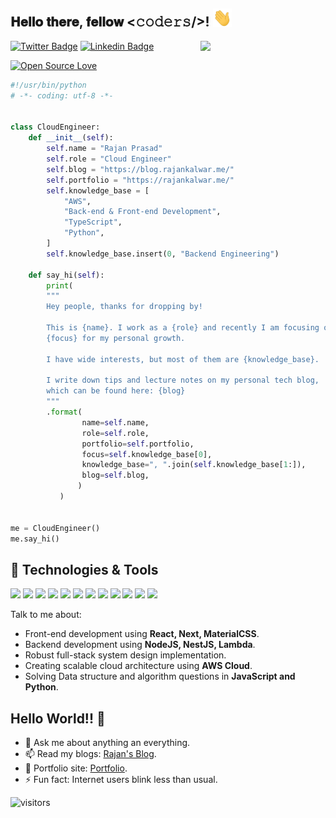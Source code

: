 <h2> 𝐇𝐞𝐥𝐥𝐨 𝐭𝐡𝐞𝐫𝐞, 𝐟𝐞𝐥𝐥𝐨𝐰 <𝚌𝚘𝚍𝚎𝚛𝚜/>! <img src="https://raw.githubusercontent.com/ABSphreak/ABSphreak/master/gifs/Hi.gif" width="30px"></h2>

<img align='right' src='https://user-images.githubusercontent.com/5713670/87202985-820dcb80-c2b6-11ea-9f56-7ec461c497c3.gif' width='200"'>

[![Twitter Badge](https://img.shields.io/badge/-@RajanDmr-1ca0f1?style=flat-square&labelColor=1ca0f1&logo=twitter&logoColor=white&link=https://twitter.com/RajanDmr)](https://twitter.com/RajanDmr) 
[![Linkedin Badge](https://img.shields.io/badge/-RajanPrasad-blue?style=flat-square&logo=Linkedin&logoColor=white&link=https://www.linkedin.com/in/rajan-prasad-810b8596/)](https://www.linkedin.com/in/rajan-prasad-810b8596/) 



[![Open Source Love](https://badges.frapsoft.com/os/v1/open-source.svg?v=102)](https://github.com/ellerbrock/open-source-badge/)


```python
#!/usr/bin/python
# -*- coding: utf-8 -*-


class CloudEngineer:
    def __init__(self):
        self.name = "Rajan Prasad"
        self.role = "Cloud Engineer"
        self.blog = "https://blog.rajankalwar.me/"
        self.portfolio = "https://rajankalwar.me/"
        self.knowledge_base = [
            "AWS",
            "Back-end & Front-end Development",
            "TypeScript",
            "Python",
        ]
        self.knowledge_base.insert(0, "Backend Engineering")

    def say_hi(self):
        print(
        """
        Hey people, thanks for dropping by!

        This is {name}. I work as a {role} and recently I am focusing on
        {focus} for my personal growth.

        I have wide interests, but most of them are {knowledge_base}.

        I write down tips and lecture notes on my personal tech blog,
        which can be found here: {blog}
        """
        .format(
                name=self.name,
                role=self.role,
                portfolio=self.portfolio,
                focus=self.knowledge_base[0],
                knowledge_base=", ".join(self.knowledge_base[1:]),
                blog=self.blog,
               )
           )


me = CloudEngineer()
me.say_hi()

```

## 🔧 Technologies & Tools

![](https://img.shields.io/badge/OS-Linux-informational?style=flat&logo=linux&logoColor=white&color=6aa6f8)
![](https://img.shields.io/badge/Editor-VS_Code-informational?style=flat&logo=visual-studio-code&logoColor=white&color=6aa6f8)
![](https://img.shields.io/badge/Code-Python-informational?style=flat&logo=python&logoColor=white&color=6aa6f8)
![](https://img.shields.io/badge/Framework-Django-informational?style=flat&logo=django&logoColor=white&color=6aa6f8)
![](https://img.shields.io/badge/Code-JavaScript-informational?style=flat&logo=javascript&logoColor=white&color=6aa6f8)
![](https://img.shields.io/badge/Code-TypeScript-informational?style=flat&logo=typescript&logoColor=white&color=6aa6f8)
![](https://img.shields.io/badge/Framework-React-informational?style=flat&logo=react&logoColor=white&color=6aa6f8)
![](https://img.shields.io/badge/Framework-NestJS-informational?style=flat&logo=nestjs&logoColor=white&color=6aa6f8)
![](https://img.shields.io/badge/Framework-NodeJS-informational?style=flat&logo=deno&logoColor=white&color=6aa6f8)
![](https://img.shields.io/badge/Shell-Bash-informational?style=flat&logo=gnu-bash&logoColor=white&color=6aa6f8)
![](https://img.shields.io/badge/DB-MongoDB-informational?style=flat&logo=mongodb&logoColor=white&color=6aa6f8)
![](https://img.shields.io/badge/Tools-Docker-informational?style=flat&logo=docker&logoColor=white&color=6aa6f8)

<!-- ## ⚡ Technologies -->
Talk to me about:
- Front-end development using **React, Next, MaterialCSS**.
- Backend development using **NodeJS, NestJS, Lambda**.
- Robust full-stack system design implementation.
- Creating scalable cloud architecture using **AWS Cloud**.
- Solving Data structure and algorithm questions in **JavaScript and Python**.
## Hello World!! 🤔
- 💬 Ask me about anything an everything.
- 📫 Read my blogs: [Rajan's Blog](https://blog.rajankalwar.me).
- 🎯 Portfolio site: [Portfolio](https://rajankalwar.me).
- ⚡ Fun fact: Internet users blink less than usual.

![visitors](https://visitor-badge.glitch.me/badge?page_id=rajandmr.rajandmr)

<!--
**rajandmr/rajandmr** is a ✨ _special_ ✨ repository because its `README.md` (this file) appears on your GitHub profile.

Here are some ideas to get you started:

- 🔭 I’m currently working on ...
- 🌱 I’m currently learning ...
- 👯 I’m looking to collaborate on ...
- 🤔 I’m looking for help with ...
- 💬 Ask me about ...
- 📫 How to reach me: ...
- 😄 Pronouns: ...
- ⚡ Fun fact: ...
-->
